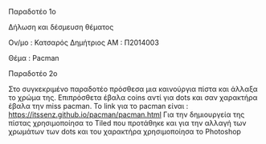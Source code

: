 Παραδοτέο 1ο

Δήλωση και δέσμευση θέματος

Ον/μο : Κατσαρός Δημήτριος
ΑΜ : Π2014003

Θέμα : Pacman


Παραδοτέο 2ο

Στο συγκεκριμένο παραδοτέο πρόσθεσα μια καινούργια πίστα και άλλαξα το χρώμα της. Επιπρόσθετα έβαλα coins αντί για dots και σαν χαρακτήρα έβαλα την miss pacman.
Το link για το pacman είναι : https://itssenz.github.io/pacman/pacman.html 
Για την δημιουργεία της πίστας χρησιμοποίησα το Tiled που προτάθηκε και για την αλλαγή των χρωμάτων των dots και του χαρακτήρα χρησιμοποίησα το Photoshop
